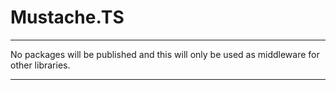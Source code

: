 # Mustache.TS

---

No packages will be published and this will only be used as middleware for other libraries.

---

